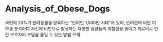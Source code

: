 # Analysis_of_Obese_Dogs
국민의 25%가 반려동물을 양육하는 "반려인 1,500만 시대"에 있어, 반려견의 비만 여부를 분석하여 사전에 비만으로 발생하는 다양한 질환들의 위험성을 줄이고 의료비로 인한 보호자의 부담을 줄일 수 있는 방법 모색
